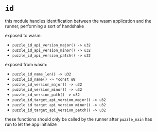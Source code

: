 # `id`

this module handles identification between the wasm application and the runner, performing a sort of handshake

exposed to wasm:

- `puzzle_id_api_version_major() -> u32`
- `puzzle_id_api_version_minor() -> u32`
- `puzzle_id_api_version_patch() -> u32`

exposed from wasm:

- `puzzle_id_name_len() -> u32`
- `puzzle_id_name() -> *const u8`
- `puzzle_id_version_major() -> u32`
- `puzzle_id_version_minor() -> u32`
- `puzzle_id_version_path() -> u32`
- `puzzle_id_target_api_version_major() -> u32`
- `puzzle_id_target_api_version_minor() -> u32`
- `puzzle_id_target_api_version_patch() -> u32`

these functions should only be called by the runner after `puzzle_main` has run to let the app initialize
